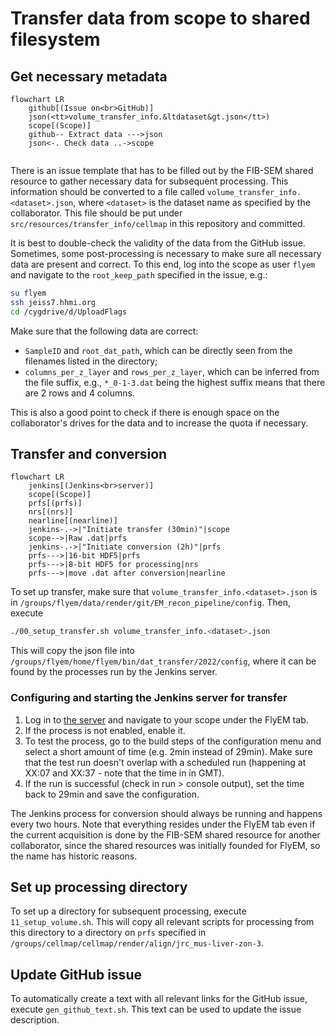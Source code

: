 # Transfer data from scope to shared filesystem



## Get necessary metadata
```mermaid
flowchart LR
    github[(Issue on<br>GitHub)]
    json(<tt>volume_transfer_info.&ltdataset&gt.json</tt>)
    scope[(Scope)]
    github-- Extract data --->json
    json<-. Check data ..->scope
    
```
There is an issue template that has to be filled out by the FIB-SEM shared resource to gather necessary data for subsequent processing. This information should be converted to a file called `volume_transfer_info.<dataset>.json`, where `<dataset>` is the dataset name as specified by the collaborator. This file should be put under `src/resources/transfer_info/cellmap` in this repository and committed.

It is best to double-check the validity of the data from the GitHub issue. Sometimes, some post-processing is necessary to make sure all necessary data are present and correct. To this end, log into the scope as user `flyem` and navigate to the `root_keep_path` specified in the issue, e.g.:
```bash
su flyem
ssh jeiss7.hhmi.org
cd /cygdrive/d/UploadFlags
```
Make sure that the following data are correct:
* `SampleID` and `root_dat_path`, which can be directly seen from the filenames listed in the directory;
* `columns_per_z_layer` and `rows_per_z_layer`, which can be inferred from the file suffix, e.g., `*_0-1-3.dat` being the highest suffix means that there are 2 rows and 4 columns.

This is also a good point to check if there is enough space on the collaborator's drives for the data and to increase the quota if necessary.

## Transfer and conversion
```mermaid
flowchart LR
    jenkins[(Jenkins<br>server)]
    scope[(Scope)]
    prfs[(prfs)]
    nrs[(nrs)]
    nearline[(nearline)]
    jenkins-.->|"Initiate transfer (30min)"|scope
    scope-->|Raw .dat|prfs
    jenkins-.->|"Initiate conversion (2h)"|prfs
    prfs--->|16-bit HDF5|prfs
    prfs--->|8-bit HDF5 for processing|nrs
    prfs--->|move .dat after conversion|nearline
```

To set up transfer, make sure that `volume_transfer_info.<dataset>.json` is in `/groups/flyem/data/render/git/EM_recon_pipeline/config`. Then, execute
```bash
./00_setup_transfer.sh volume_transfer_info.<dataset>.json
```
This will copy the json file into `/groups/flyem/home/flyem/bin/dat_transfer/2022/config`, where it can be found by the processes run by the Jenkins server.

### Configuring and starting the Jenkins server for transfer
1. Log in to [the server](https://jenkins.int.janelia.org) and navigate to your scope under the FlyEM tab.
2. If the process is not enabled, enable it.
3. To test the process, go to the build steps of the configuration menu and select a short amount of time (e.g. 2min instead of 29min). Make sure that the test run doesn't overlap with a scheduled run (happening at XX:07 and XX:37 - note that the time in in GMT).
4. If the run is successful (check in run > console output), set the time back to 29min and save the configuration.

The Jenkins process for conversion should always be running and happens every two hours. Note that everything resides under the FlyEM tab even if the current acquisition is done by the FIB-SEM shared resource for another collaborator, since the shared resources was initially founded for FlyEM, so the name has historic reasons.

## Set up processing directory
To set up a directory for subsequent processing, execute `11_setup_volume.sh`. This will copy all relevant scripts for processing from this directory to a directory on `prfs` specified in `/groups/cellmap/cellmap/render/align/jrc_mus-liver-zon-3`.

## Update GitHub issue
To automatically create a text with all relevant links for the GitHub issue, execute `gen_github_text.sh`. This text can be used to update the issue description.
